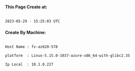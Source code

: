 
   
#### This Page Create at:

```bash

2023-05-29 - 15:25:03 UTC

```

#### Create By Machine:

```bash

Host Name : fv-az620-578

platform  : Linux-5.15.0-1037-azure-x86_64-with-glibc2.35

Ip Local  : 10.1.0.227

```

